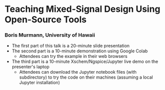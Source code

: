 # Teaching Mixed-Signal Design Using Open-Source Tools
### Boris Murmann, University of Hawaii

* The first part of this talk is a 20-minute slide presentation
* The second part is a 10-minute demonstration using Google Colab
  * Attendees can try the example in their web browsers
* The third part is a 10-minute Xschem/Ngspice/Jupyter live demo on the presenter's laptop
  * Attendees can download the Jupyter notebook files (with subdirectory) to try the code on their machines (assuming a local Jupyter installation)
